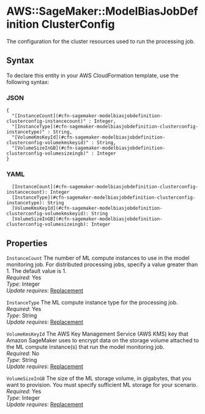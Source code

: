# AWS::SageMaker::ModelBiasJobDefinition ClusterConfig<a name="aws-properties-sagemaker-modelbiasjobdefinition-clusterconfig"></a>

The configuration for the cluster resources used to run the processing job\.

## Syntax<a name="aws-properties-sagemaker-modelbiasjobdefinition-clusterconfig-syntax"></a>

To declare this entity in your AWS CloudFormation template, use the following syntax:

### JSON<a name="aws-properties-sagemaker-modelbiasjobdefinition-clusterconfig-syntax.json"></a>

```
{
  "[InstanceCount](#cfn-sagemaker-modelbiasjobdefinition-clusterconfig-instancecount)" : Integer,
  "[InstanceType](#cfn-sagemaker-modelbiasjobdefinition-clusterconfig-instancetype)" : String,
  "[VolumeKmsKeyId](#cfn-sagemaker-modelbiasjobdefinition-clusterconfig-volumekmskeyid)" : String,
  "[VolumeSizeInGB](#cfn-sagemaker-modelbiasjobdefinition-clusterconfig-volumesizeingb)" : Integer
}
```

### YAML<a name="aws-properties-sagemaker-modelbiasjobdefinition-clusterconfig-syntax.yaml"></a>

```
  [InstanceCount](#cfn-sagemaker-modelbiasjobdefinition-clusterconfig-instancecount): Integer
  [InstanceType](#cfn-sagemaker-modelbiasjobdefinition-clusterconfig-instancetype): String
  [VolumeKmsKeyId](#cfn-sagemaker-modelbiasjobdefinition-clusterconfig-volumekmskeyid): String
  [VolumeSizeInGB](#cfn-sagemaker-modelbiasjobdefinition-clusterconfig-volumesizeingb): Integer
```

## Properties<a name="aws-properties-sagemaker-modelbiasjobdefinition-clusterconfig-properties"></a>

`InstanceCount` <a name="cfn-sagemaker-modelbiasjobdefinition-clusterconfig-instancecount"></a>
The number of ML compute instances to use in the model monitoring job\. For distributed processing jobs, specify a value greater than 1\. The default value is 1\.  
_Required_: Yes  
_Type_: Integer  
_Update requires_: [Replacement](https://docs.aws.amazon.com/AWSCloudFormation/latest/UserGuide/using-cfn-updating-stacks-update-behaviors.html#update-replacement)

`InstanceType` <a name="cfn-sagemaker-modelbiasjobdefinition-clusterconfig-instancetype"></a>
The ML compute instance type for the processing job\.  
_Required_: Yes  
_Type_: String  
_Update requires_: [Replacement](https://docs.aws.amazon.com/AWSCloudFormation/latest/UserGuide/using-cfn-updating-stacks-update-behaviors.html#update-replacement)

`VolumeKmsKeyId` <a name="cfn-sagemaker-modelbiasjobdefinition-clusterconfig-volumekmskeyid"></a>
The AWS Key Management Service \(AWS KMS\) key that Amazon SageMaker uses to encrypt data on the storage volume attached to the ML compute instance\(s\) that run the model monitoring job\.  
_Required_: No  
_Type_: String  
_Update requires_: [Replacement](https://docs.aws.amazon.com/AWSCloudFormation/latest/UserGuide/using-cfn-updating-stacks-update-behaviors.html#update-replacement)

`VolumeSizeInGB` <a name="cfn-sagemaker-modelbiasjobdefinition-clusterconfig-volumesizeingb"></a>
The size of the ML storage volume, in gigabytes, that you want to provision\. You must specify sufficient ML storage for your scenario\.  
_Required_: Yes  
_Type_: Integer  
_Update requires_: [Replacement](https://docs.aws.amazon.com/AWSCloudFormation/latest/UserGuide/using-cfn-updating-stacks-update-behaviors.html#update-replacement)
